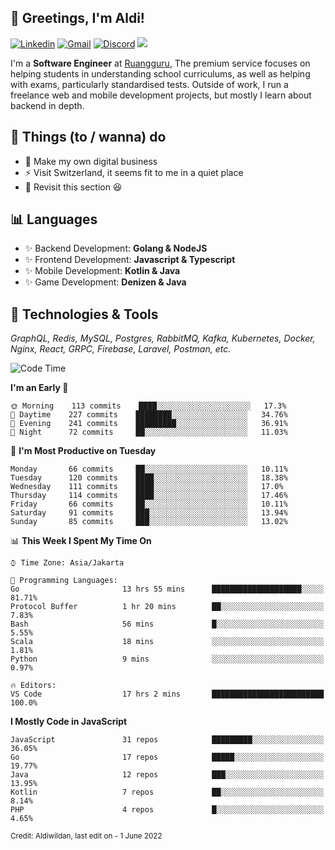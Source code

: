 <!-- Greetings -->
## 👋 Greetings, I'm Aldi!

<!-- Social Media -->
[![Linkedin](https://img.shields.io/badge/-aldiwildan-blue?style=flat&logo=Linkedin&logoColor=white)](https://www.linkedin.com/in/aldiwildan/)
[![Gmail](https://img.shields.io/badge/-aldiwild77@gmail.com-c14438?style=flat&logo=Gmail&logoColor=white)](mailto:aldiwild77@gmail.com)
[![Discord](https://img.shields.io/badge/-Chroma-5663F7?style=flat&logo=Discord&logoColor=white)](https://discord.gg/BUxraQ8)
![](https://komarev.com/ghpvc/?username=aldiwildan77&label=Visitor&color=2bbc8a)

<!-- Introduction -->
I'm a **Software Engineer** at [Ruangguru](https://ruangguru.com), The premium service focuses on helping students in understanding school curriculums, as well as helping with exams, particularly standardised tests. Outside of work, I run a freelance web and mobile development projects, but mostly I learn about backend in depth.

## 📃 Things (to / wanna) do
- 🐝 Make my own digital business
- ⚡ Visit Switzerland, it seems fit to me in a quiet place
- 🌱 Revisit this section 😆

## 📊 Languages
- ✨ Backend Development: **Golang & NodeJS**
- ✨ Frontend Development: **Javascript & Typescript**
- ✨ Mobile Development: **Kotlin & Java**
- ✨ Game Development: **Denizen & Java**

## 🔧 Technologies & Tools
*GraphQL, Redis, MySQL, Postgres, RabbitMQ, Kafka, Kubernetes, Docker, Nginx, React, GRPC, Firebase, Laravel, Postman, etc.*

<!--START_SECTION:waka-->
![Code Time](http://img.shields.io/badge/Code%20Time-796%20hrs%2050%20mins-blue)

**I'm an Early 🐤** 

```text
🌞 Morning    113 commits    ████░░░░░░░░░░░░░░░░░░░░░   17.3% 
🌆 Daytime    227 commits    ████████░░░░░░░░░░░░░░░░░   34.76% 
🌃 Evening    241 commits    █████████░░░░░░░░░░░░░░░░   36.91% 
🌙 Night      72 commits     ██░░░░░░░░░░░░░░░░░░░░░░░   11.03%

```
📅 **I'm Most Productive on Tuesday** 

```text
Monday       66 commits     ██░░░░░░░░░░░░░░░░░░░░░░░   10.11% 
Tuesday      120 commits    ████░░░░░░░░░░░░░░░░░░░░░   18.38% 
Wednesday    111 commits    ████░░░░░░░░░░░░░░░░░░░░░   17.0% 
Thursday     114 commits    ████░░░░░░░░░░░░░░░░░░░░░   17.46% 
Friday       66 commits     ██░░░░░░░░░░░░░░░░░░░░░░░   10.11% 
Saturday     91 commits     ███░░░░░░░░░░░░░░░░░░░░░░   13.94% 
Sunday       85 commits     ███░░░░░░░░░░░░░░░░░░░░░░   13.02%

```


📊 **This Week I Spent My Time On** 

```text
⌚︎ Time Zone: Asia/Jakarta

💬 Programming Languages: 
Go                       13 hrs 55 mins      ████████████████████░░░░░   81.71% 
Protocol Buffer          1 hr 20 mins        ██░░░░░░░░░░░░░░░░░░░░░░░   7.83% 
Bash                     56 mins             █░░░░░░░░░░░░░░░░░░░░░░░░   5.55% 
Scala                    18 mins             ░░░░░░░░░░░░░░░░░░░░░░░░░   1.81% 
Python                   9 mins              ░░░░░░░░░░░░░░░░░░░░░░░░░   0.97%

🔥 Editors: 
VS Code                  17 hrs 2 mins       █████████████████████████   100.0%

```

**I Mostly Code in JavaScript** 

```text
JavaScript               31 repos            █████████░░░░░░░░░░░░░░░░   36.05% 
Go                       17 repos            █████░░░░░░░░░░░░░░░░░░░░   19.77% 
Java                     12 repos            ███░░░░░░░░░░░░░░░░░░░░░░   13.95% 
Kotlin                   7 repos             ██░░░░░░░░░░░░░░░░░░░░░░░   8.14% 
PHP                      4 repos             █░░░░░░░░░░░░░░░░░░░░░░░░   4.65%

```



<!--END_SECTION:waka-->

<sub>Credit: Aldiwildan, last edit on - 1 June 2022</sub>
